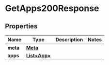 

# GetApps200Response


## Properties

| Name | Type | Description | Notes |
|------------ | ------------- | ------------- | -------------|
|**meta** | [**Meta**](Meta.md) |  |  |
|**apps** | [**List&lt;App&gt;**](App.md) |  |  |



